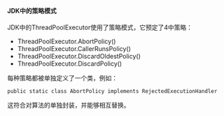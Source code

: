 #### JDK中的策略模式

JDK中的ThreadPoolExecutor使用了策略模式，它预定了4中策略：

- ThreadPoolExecutor.AbortPolicy()
- ThreadPoolExecutor.CallerRunsPolicy()
- ThreadPoolExecutor.DiscardOldestPolicy()
- ThreadPoolExecutor.DiscardPolicy()

每种策略都被单独定义了一个类，例如：

```
public static class AbortPolicy implements RejectedExecutionHandler
```

这符合对算法的单独封装，并能够相互替换。



